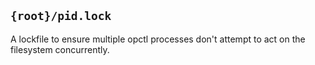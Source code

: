 ## `{root}/pid.lock`

A lockfile to ensure multiple opctl processes don't attempt to act on
the filesystem concurrently.
